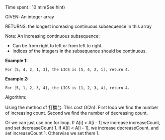 Time spent :  10 min(See hint)

GIVEN: An integer array

RETURNS: the longest increasing continuous subsequence in this array

Note: An increasing continuous subsequence:

- Can be from right to left or from left to right.
- Indices of the integers in the subsequence should be continuous.

**Example 1:**

```
For [5, 4, 2, 1, 3], the LICS is [5, 4, 2, 1], return 4.
```

**Example 2:**

```
For [5, 1, 2, 3, 4], the LICS is [1, 2, 3, 4], return 4.
```

 

Algorithm:

Using the method of 打擂台. This cost O(2n). First loop we find the number of increasing count. Second we find the number of decreasing count. 

Or we can just use one for loop. If A[i] > A[i - 1] we increase increaseCount, and set decreaseCount 1. If A[i] < A[i - 1], we increase decreaseCount, and set increaseCount 1. Otherwise we set them 1.
